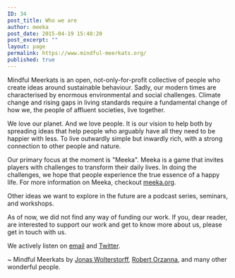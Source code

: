 ```yaml
---
ID: 34
post_title: Who we are
author: meeka
post_date: 2015-04-19 15:48:20
post_excerpt: ""
layout: page
permalink: https://www.mindful-meerkats.org/
published: true
---
```

Mindful Meerkats is an open, not-only-for-profit collective of people who create ideas around sustainable behaviour. Sadly, our modern times are characterised by enormous environmental and social challenges. Climate change and rising gaps in living standards require a fundamental change of how we, the people of affluent societies, live together.

We love our planet. And we love people. It is our vision to help both by spreading ideas that help people who arguably have all they need to be happier with less. To live outwardly simple but inwardly rich, with a strong connection to other people and nature.

Our primary focus at the moment is "Meeka". Meeka is a game that invites players with challenges to transform their daily lives. In doing the challenges, we hope that people experience the true essence of a happy life. For more information on Meeka, checkout [meeka.org](http://meeka.org).

Other ideas we want to explore in the future are a podcast series, seminars, and workshops.

As of now, we did not find any way of funding our work. If you, dear reader, are interested to support our work and get to know more about us, please get in touch with us.

We actively listen on [email](mailto:hi@mindful-meerkats.org) and [Twitter](https://twitter.com/MindfulMeerkats).

~ Mindful Meerkats
by [Jonas Wolterstorff](https://twitter.com/JoFreWo), [Robert Orzanna](https://twitter.com/orschiro), and many other wonderful people.